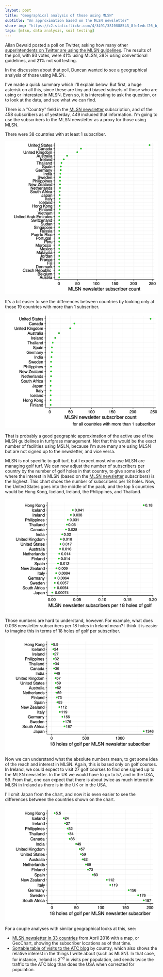 ```yaml
---
layout: post
title: "Geographical analysis of those using MLSN"
subtitle: "An approximation based on the MLSN newsletter"
share-img: "https://c2.staticflickr.com/4/3491/3810888543_8fe1edcf26_b_d.jpg"
tags: [mlsn, data analysis, soil testing]
---
```


Allan Dewald posted a poll on Twitter, asking how many other [superintendents on Twitter are using the MLSN guidelines](https://twitter.com/allan_dewald/status/893521269928247296). The results of the poll, with 93 votes, were 41% using MLSN, 38% using conventional guidelines, and 21% not soil testing. 

In the discussion about that poll, [Duncan wanted to see](https://twitter.com/dunc_osh/status/896000840619765762) a geographical analysis of those using MLSN. 

I've made a quick summary which I'll explain below. But first, a huge asterisk on all this, since these are tiny and biased subsets of those who are using or interested in MLSN. Even so, it is interesting to ask the question, or to look at the data, and see what we can find.

There is a "Country" field in the [MLSN newsletter](http://www.subscribepage.com/mlsn) subscription, and of the 458 subscribers as of yesterday, 449 included that information. I'm going to use the subscribers to the MLSN newsletter as a proxy for those using MLSN. 

There were 38 countries with at least 1 subscriber.

![countries with at least 1 subscriber to the mlsn newsletter](/img/mlsn_update_all.svg)

It's a bit easier to see the differences between countries by looking only at those 19 countries with more than 1 subscriber.

![countries with more than 1 subscriber to the mlsn newsletter](/img/mlsn_update_1.svg)

That is probably a good geographic approximation of the active use of the MLSN guidelines in turfgrass management. Not that this would be the exact number of facilities using MSLN, because I'm sure many are using MLSN but are not signed up to the newsletter, and vice versa. 

MLSN is not specific to golf turf, but I expect most who use MLSN are managing golf turf. We can now adjust the number of subscribers per country by the number of golf holes in that country, to give some idea of where the interest in MLSN (based on the [MLSN newsletter](http://www.subscribepage.com/mlsn) subscribers) is the highest. This chart shoes the number of subscribers per 18 holes. Now, the United States goes into the middle of the pack, and the top 5 countries would be Hong Kong, Iceland, Ireland, the Philippines, and Thailand.

![mlsn newsletter subscribers per 18 holes](/img/mlsn_update_per_18.svg)

Those numbers are hard to understand, however. For example, what does 0.038 newsletter subscribers per 18 holes in Ireland mean? I think it is easier to imagine this in terms of 18 holes of golf per subscriber.

![18 hole equivalents per subscriber to the mlsn newsletter](/img/18_per_mlsn_update.svg)

Now we can understand what the absolute numbers mean, to get some idea of the reach and interest in MLSN. Again, this is based only on golf courses. In Ireland, we could expect to visit 27 golf courses to find one signed up to the MLSN newsletter. In the UK we would have to go to 57, and in the USA, 59. From that, one can expect that there is about twice as much interest in MLSN in Ireland as there is in the UK or in the USA.

I'll omit Japan from the chart, and now it is even easier to see the differences between the countries shown on the chart.

![18 hole equivalents per subscriber to the mlsn newsletter, japan omitted](/img/18_per_mlsn_no_jp.svg)

For a couple analyses with similar geographical looks at this, see:

* [MLSN newsletter in 33 countries](http://www.blog.asianturfgrass.com/2017/04/mlsn-newsletter-in-33-countries.html) from April 2016 with a map, or GeoChart, showing the subscriber locations as of that time.
* [Sortable table of visits to the ATC blog](http://www.blog.asianturfgrass.com/2016/12/what-do-hong-kong-iceland-mauritius-and-singapore-have-in-common.html) by country, which also shows the relative interest in the things I write about (such as MLSN). In that case, for instance, Ireland is 2<sup>nd</sup> in visits per population, and sends twice the traffic to the ATC blog than does the USA when corrected for population.
